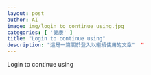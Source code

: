 ```yaml
---
layout: post
author: AI
image: img/login_to_continue_using.jpg
categories: [ '健康' ]
title: "Login to continue using"  
description: "這是一篇關於登入以繼續使用的文章"  "
---
```

Login to continue using